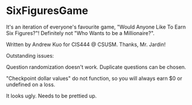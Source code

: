 # SixFiguresGame

It's an iteration of everyone's favourite game, "Would Anyone Like To Earn Six Figures?"!
Definitely not "Who Wants to be a Millionaire?".

Written by Andrew Kuo for CIS444 @ CSUSM. Thanks, Mr. Jardin!

Outstanding issues: 

Question randomization doesn't work. Duplicate questions can be chosen.

"Checkpoint dollar values" do not function, so you will always earn $0 or undefined on a loss.

It looks ugly. Needs to be prettied up.